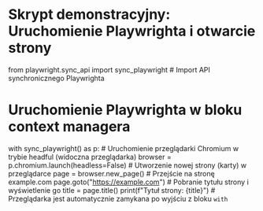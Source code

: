 # Skrypt demonstracyjny: Uruchomienie Playwrighta i otwarcie strony
from playwright.sync_api import sync_playwright  # Import API synchronicznego Playwrighta

# Uruchomienie Playwrighta w bloku context managera
with sync_playwright() as p:
    # Uruchomienie przeglądarki Chromium w trybie headful (widoczna przeglądarka)
    browser = p.chromium.launch(headless=False)
    # Utworzenie nowej strony (karty) w przeglądarce
    page = browser.new_page()
    # Przejście na stronę example.com
    page.goto("https://example.com")
    # Pobranie tytułu strony i wyświetlenie go
    title = page.title()
    print(f"Tytuł strony: {title}")
    # Przeglądarka jest automatycznie zamykana po wyjściu z bloku `with`